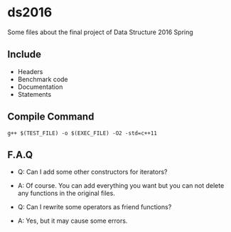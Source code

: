 # ds2016
Some files about the final project of Data Structure 2016 Spring

## Include
- Headers
- Benchmark code
- Documentation
- Statements

## Compile Command

`g++ $(TEST_FILE) -o $(EXEC_FILE) -O2 -std=c++11`

## F.A.Q

- Q: Can I add some other constructors for iterators?
- A: Of course. You can add everything you want but you can not delete any functions in the original files.

- Q: Can I rewrite some operators as friend functions?
- A: Yes, but it may cause some errors.
